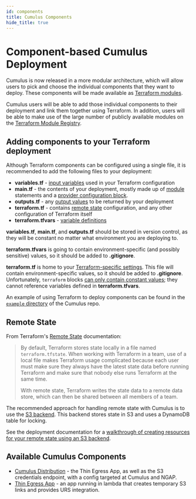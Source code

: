 ```yaml
---
id: components
title: Cumulus Components
hide_title: true
---
```


# Component-based Cumulus Deployment

Cumulus is now released in a more modular architecture, which will allow users to
pick and choose the individual components that they want to deploy. These
components will be made available as [Terraform modules](https://www.terraform.io/docs/modules/index.html).

Cumulus users will be able to add those individual components to their
deployment and link them together using Terraform. In addition, users will be
able to make use of the large number of publicly available modules on the [Terraform Module Registry](https://registry.terraform.io/).

## Adding components to your Terraform deployment

Although Terraform components can be configured using a single file, it is recommended to
add the following files to your deployment:

* **variables.tf** - [input variables](https://www.terraform.io/docs/configuration/variables.html)
  used in your Terraform configuration
* **main.tf** - the contents of your deployment, mostly made up of
  [module](https://www.terraform.io/docs/configuration/modules.html#calling-a-child-module)
  statements and a
  [provider configuration block](https://www.terraform.io/docs/configuration/providers.html#provider-configuration).
* **outputs.tf** - any [output values](https://www.terraform.io/docs/configuration/outputs.html)
  to be returned by your deployment
* **terraform.tf** - contains [remote state](#remote-state) configuration, and
  any other configuration of Terraform itself
* **terraform.tfvars** -
  [variable definitions](https://www.terraform.io/docs/configuration/variables.html#variable-definitions-tfvars-files)

**variables.tf**, **main.tf**, and **outputs.tf** should be stored in version
control, as they will be constant no matter what environment you are deploying
to.

**terraform.tfvars** is going to contain environment-specific (and possibly
sensitive) values, so it should be added to **.gitignore**.

**terraform.tf** is home to your
[Terraform-specific settings](https://www.terraform.io/docs/configuration/terraform.html).
This file will contain environment-specific values, so it should be added to
**.gitignore**. Unfortunately, `terraform` blocks
[can only contain constant values](https://www.terraform.io/docs/configuration/terraform.html#terraform-block-syntax);
they cannot reference variables defined in **terraform.tfvars**.

An example of using Terraform to deploy components can be found in the [`example` directory](https://github.com/nasa/cumulus/tree/master/example)
of the Cumulus repo.

## Remote State

From Terraform's [Remote State](https://www.terraform.io/docs/state/remote.html)
documentation:

> By default, Terraform stores state locally in a file named `terraform.tfstate`.
> When working with Terraform in a team, use of a local file makes Terraform
> usage complicated because each user must make sure they always have the latest
> state data before running Terraform and make sure that nobody else runs
> Terraform at the same time.
>
> With remote state, Terraform writes the state data to a remote data store,
> which can then be shared between all members of a team.

The recommended approach for handling remote state with Cumulus is to use the [S3 backend](https://www.terraform.io/docs/backends/types/s3.html).
This backend stores state in S3 and uses a DynamoDB table for locking.

See the deployment documentation for a [walkthrough of creating resources for your remote state using an S3 backend](README.md#create-resources-for-terraform-state).

## Available Cumulus Components

* [Cumulus Distribution](./distribution_component) - the Thin Egress App, as
  well as the S3 credentials endpoint, with a config targeted at Cumulus and
  NGAP.
* [Thin Egress App](./thin_egress_app) - an app running in lambda that creates
  temporary S3 links and provides URS integration.
